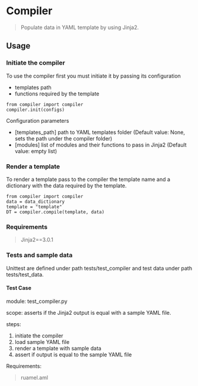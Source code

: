 # Compiler
>Populate data in YAML template by using Jinja2.

## Usage
### Initiate the compiler
To use the compiler first you must initiate it by passing its configuration
 - templates path
 - functions required by the template

```
from compiler import compiler
compiler.init(configs)
```
Configuration parameters
- [templates_path] path to YAML templates folder (Default value: None, sets the path under the compiler folder)
- [modules] list of modules and their functions to pass in Jinja2 (Default value: empty list)

### Render a template
To render a template pass to the compiler the template name and a dictionary with the data required by the template.
```
from compiler import compiler
data = data_dictionary
template = "template"
DT = compiler.compile(template, data)
```

### Requirements
>Jinja2==3.0.1

### Tests and sample data
Unittest are defined under path tests/test_compiler and test data under path tests/test_data.
#### Test Case
module: test_compiler.py

scope: asserts if the Jinja2 output is equal with a sample YAML file.

steps:
1. initiate the compiler
2. load sample YAML file
2. render a template with sample data
3. assert if output is equal to the sample YAML file

Requirements:
>ruamel.aml